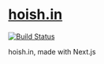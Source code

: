# [hoish.in](https://hoish.in)

[![Build Status](https://travis-ci.com/Hoishin/hoish.in.svg?branch=master)](https://travis-ci.com/Hoishin/hoish.in)

hoish.in, made with Next.js
